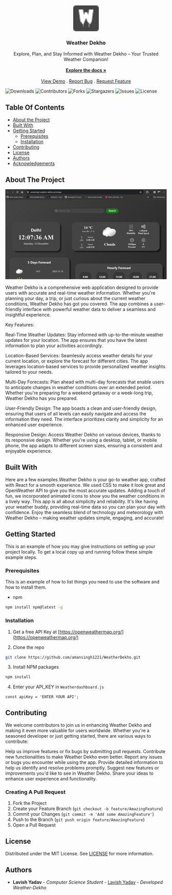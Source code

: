<br/>
<p align="center">
  <a href="https://github.com/Lavish-code/Weather-Dekho">
    <img src="./public/favicon-32x32.png" alt="Logo" width="80" height="80">
  </a>

  <h3 align="center">Weather Dekho</h3>

  <p align="center">
    Explore, Plan, and Stay Informed with Weather Dekho – Your Trusted Weather Companion!
    <br/>
    <br/>
    <a href="https://github.com/Lavish-code/Weather-Dekho"><strong>Explore the docs »</strong></a>
    <br/>
    <br/>
    <a href="https://github.com/Lavish-code/Weather-Dekho">View Demo</a>
    .
    <a href="https://github.com/Lavish-code/Weather-Dekho/issues">Report Bug</a>
    .
    <a href="https://github.com/Lavish-code/Weather-Dekho/issues">Request Feature</a>
  </p>
</p>

![Downloads](https://img.shields.io/github/downloads/Lavish-code/Weather-Dekho/total) ![Contributors](https://img.shields.io/github/contributors/Lavish-code/Weather-Dekho?color=dark-green) ![Forks](https://img.shields.io/github/forks/Lavish-code/Weather-Dekho?style=social) ![Stargazers](https://img.shields.io/github/stars/Lavish-code/Weather-Dekho?style=social) ![Issues](https://img.shields.io/github/issues/Lavish-code/Weather-Dekho) ![License](https://img.shields.io/github/license/Lavish-code/Weather-Dekho) 

## Table Of Contents

* [About the Project](#about-the-project)
* [Built With](#built-with)
* [Getting Started](#getting-started)
  * [Prerequisites](#prerequisites)
  * [Installation](#installation)
* [Contributing](#contributing)
* [License](#license)
* [Authors](#authors)
* [Acknowledgements](#acknowledgements)

## About The Project

![Screen Shot](./src/images/sample.png)

Weather Dekho is a comprehensive web application designed to provide users with accurate and real-time weather information. Whether you're planning your day, a trip, or just curious about the current weather conditions, Weather Dekho has got you covered. The app combines a user-friendly interface with powerful weather data to deliver a seamless and insightful experience.

Key Features:

Real-Time Weather Updates:
Stay informed with up-to-the-minute weather updates for your location. The app ensures that you have the latest information to plan your activities accordingly.

Location-Based Services:
Seamlessly access weather details for your current location, or explore the forecast for different cities. The app leverages location-based services to provide personalized weather insights tailored to your needs.

Multi-Day Forecasts:
Plan ahead with multi-day forecasts that enable users to anticipate changes in weather conditions over an extended period. Whether you're preparing for a weekend getaway or a week-long trip, Weather Dekho has you prepared.

User-Friendly Design:
The app boasts a clean and user-friendly design, ensuring that users of all levels can easily navigate and access the information they need. The interface prioritizes clarity and simplicity for an enhanced user experience.

Responsive Design:
Access Weather Dekho on various devices, thanks to its responsive design. Whether you're using a desktop, tablet, or mobile phone, the app adapts to different screen sizes, ensuring a consistent and enjoyable experience.

## Built With

Here are a few examples.Weather Dekho is your go-to weather app, crafted with React for a smooth experience. We used CSS to make it look great and OpenWeather API to give you the most accurate updates. Adding a touch of fun, we incorporated animated icons to show you the weather conditions in a lively way. This app is all about simplicity and reliability. It's like having your weather buddy, providing real-time data so you can plan your day with confidence. Enjoy the seamless blend of technology and meteorology with Weather Dekho – making weather updates simple, engaging, and accurate!

## Getting Started

This is an example of how you may give instructions on setting up your project locally.
To get a local copy up and running follow these simple example steps.

### Prerequisites

This is an example of how to list things you need to use the software and how to install them.

* npm

```sh
npm install npm@latest -g
```

### Installation

1. Get a free API Key at [https://openweathermap.org/](https://openweathermap.org/)

2. Clone the repo

```sh
git clone https://github.com/amansingh1221/WeatherDekho.git
```

3. Install NPM packages

```sh
npm install
```

4. Enter your API_KEY in `Weatherdashboard.js`

```JS
const apiKey = 'ENTER YOUR API';
```

## Contributing

We welcome contributors to join us in enhancing Weather Dekho and making it even more valuable for users worldwide. Whether you're a seasoned developer or just getting started, there are various ways to contribute:

Help us improve features or fix bugs by submitting pull requests.
Contribute new functionalities to make Weather Dekho even better.
Report any issues or bugs you encounter while using the app.
Provide detailed information to help us identify and resolve problems promptly.
Suggest new features or improvements you'd like to see in Weather Dekho.
Share your ideas to enhance user experience and functionality.


### Creating A Pull Request

1. Fork the Project
2. Create your Feature Branch (`git checkout -b feature/AmazingFeature`)
3. Commit your Changes (`git commit -m 'Add some AmazingFeature'`)
4. Push to the Branch (`git push origin feature/AmazingFeature`)
5. Open a Pull Request

## License

Distributed under the MIT License. See [LICENSE](https://github.com/Lavish-code/Weather-Dekho/blob/main/LICENSE.md) for more information.

## Authors

* **Lavish Yadav** - *Computer Science Student* - [Lavish Yadav](https://github.com/amansingh1221/) - *Developed Weather-Dekho*

